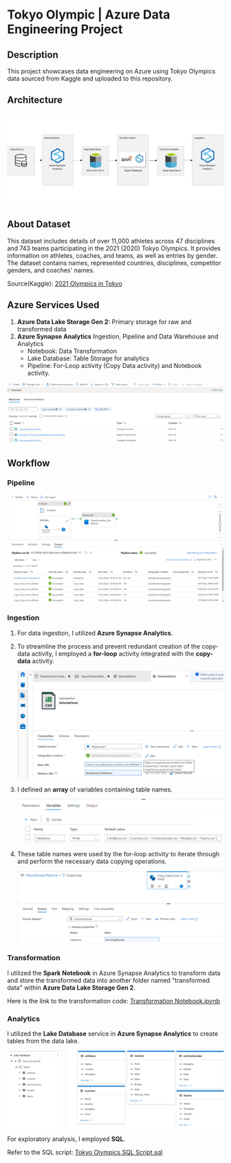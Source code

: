 # Tokyo Olympic | Azure Data Engineering Project

## Description
This project showcases data engineering on Azure using Tokyo Olympics data sourced from Kaggle and uploaded to this repository.

## Architecture
<img src="images/architecture.png">

## About Dataset
This dataset includes details of over 11,000 athletes across 47 disciplines and 743 teams participating in the 2021 (2020) Tokyo Olympics. It provides information on athletes, coaches, and teams, as well as entries by gender. The dataset contains names, represented countries, disciplines, competitor genders, and coaches' names.

Source(Kaggle): [2021 Olympics in Tokyo](https://www.kaggle.com/datasets/arjunprasadsarkhel/2021-olympics-in-tokyo)

## Azure Services Used
1. **Azure Data Lake Storage Gen 2:** Primary storage for raw and transformed data
2. **Azure Synapse Analytics** Ingestion, Pipeline and Data Warehouse and Analytics
   - Notebook: Data Transformation
   - Lake Database: Table Storage for analytics
   - Pipeline: For-Loop activity (Copy Data activity) and Notebook activity.
<img src="images/resources.png">

## Workflow
### Pipeline
<img src="images/pipeline/forloop and notebook pipeline.png">

### Ingestion
1. For data ingestion, I utilized **Azure Synapse Analytics**.
2. To streamline the process and prevent redundant creation of the copy-data activity, I employed a **for-loop** activity integrated with the **copy-data** activity.

   <img src="images/pipeline/Source_settings_for_copy_activity.png">
   
3. I defined an **array** of variables containing table names.
   
   <img src="images/pipeline/array_variables_for_loop.png">
   
4. These table names were used by the for-loop activity to iterate through and perform the necessary data copying operations.
   
   <img src="images/pipeline/copy_activity_dashboard_(source).png">

### Transformation
I utilized the **Spark Notebook** in Azure Synapse Analytics to transform data and store the transformed data into another folder named "transformed data" within **Azure Data Lake Storage Gen 2**.

Here is the link to the transformation code: [Transformation Notebook.ipynb](https://github.com/TeMakinwa/tokyo-olympic-azure-data-engineering-project/blob/main/Codes/Transformation_Notebook.ipynb)

### Analytics
I utilized the **Lake Database** service in **Azure Synapse Analytics** to create tables from the data lake.

<img src="images/analytics/lake_database_and_tables.png">

For exploratory analysis, I employed **SQL**.

Refer to the SQL script: [Tokyo Olympics SQL Script.sql](https://github.com/TeMakinwa/tokyo-olympic-azure-data-engineering-project/blob/main/Codes/Tokyo%20Olympics%20SQL%20Script.sql)




